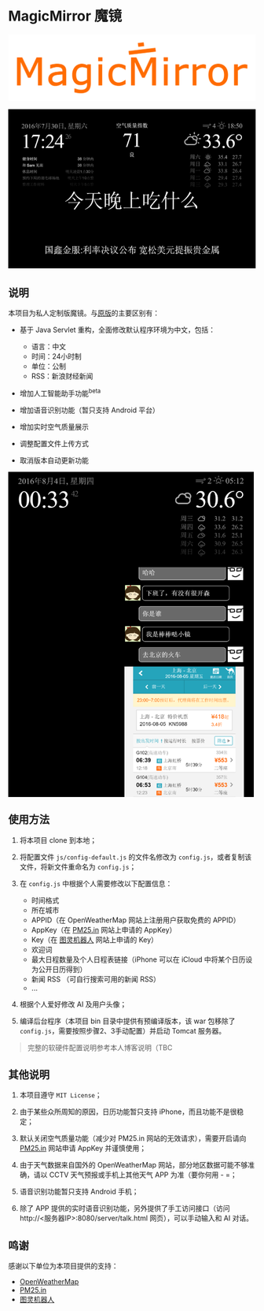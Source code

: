 MagicMirror 魔镜
===========

![logo](pics/logo_git_o.png)

![v0.2](pics/v0.2.png)


## 说明

本项目为私人定制版魔镜。与[原版](https://github.com/MichMich/MagicMirror)的主要区别有：

- 基于 Java Servlet 重构，全面修改默认程序环境为中文，包括：
	- 语言：中文
	- 时间：24小时制
	- 单位：公制
	- RSS：新浪财经新闻

- 增加人工智能助手功能<sup>beta</sup>

- 增加语音识别功能（暂只支持 Android 平台）

- 增加实时空气质量展示

- 调整配置文件上传方式

- 取消版本自动更新功能

<img src="pics/v0.3.png" width = "500" height = "660" alt="pic3" align=center />

## 使用方法

1. 将本项目 clone 到本地；

2. 将配置文件 `js/config-default.js` 的文件名修改为 `config.js`，或者复制该文件，将新文件重命名为 `config.js`；

3. 在 `config.js` 中根据个人需要修改以下配置信息：
	- 时间格式
	- 所在城市
	- APPID（在 OpenWeatherMap 网站上注册用户获取免费的 APPID）
	- AppKey（在 [PM25.in](http://pm25.in/api_doc) 网站上申请的 AppKey）
	- Key（在 [图灵机器人](www.tuling123.com) 网站上申请的 Key）
	- 欢迎词
	- 最大日程数量及个人日程表链接（iPhone 可以在 iCloud 中将某个日历设为公开日历得到）
	- 新闻 RSS （可自行搜索可用的新闻 RSS）
	- ...

4. 根据个人爱好修改 AI 及用户头像；

5. 编译后台程序（本项目 bin 目录中提供有预编译版本，该 war 包移除了 `config.js`，需要按照步骤2、3手动配置）并启动 Tomcat 服务器。

>完整的软硬件配置说明参考本人博客说明（TBC

## 其他说明

1. 本项目遵守 `MIT License`；

2. 由于某些众所周知的原因，日历功能暂只支持 iPhone，而且功能不是很稳定；

3. 默认关闭空气质量功能（减少对 PM25.in 网站的无效请求），需要开启请向 [PM25.in](http://pm25.in/api_doc) 网站申请 AppKey 并谨慎使用；

4. 由于天气数据来自国外的 OpenWeatherMap 网站，部分地区数据可能不够准确，请以 CCTV 天气预报或手机上其他天气 APP 为准（要你何用 - =；

5. 语音识别功能暂只支持 Android 手机；

6. 除了 APP 提供的实时语音识别功能，另外提供了手工访问接口（访问 http://<服务器IP>:8080/server/talk.html 网页），可以手动输入和 AI 对话。

## 鸣谢

感谢以下单位为本项目提供的支持：

- [OpenWeatherMap](http://openweathermap.org/)
- [PM25.in](http://pm25.in/api_doc)
- [图灵机器人](www.tuling123.com)

